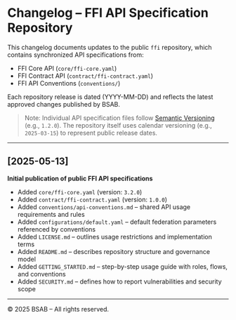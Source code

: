 # Changelog – FFI API Specification Repository

This changelog documents updates to the public `ffi` repository, which contains synchronized API specifications from:

- FFI Core API (`core/ffi-core.yaml`)
- FFI Contract API (`contract/ffi-contract.yaml`)
- FFI API Conventions (`conventions/`)

Each repository release is dated (YYYY-MM-DD) and reflects the latest approved changes published by BSAB.

> Note: Individual API specification files follow [Semantic Versioning](https://semver.org/) (e.g., `1.2.0`). The repository itself uses calendar versioning (e.g., `2025-03-15`) to represent public release dates.

---

## [2025-05-13]

**Initial publication of public FFI API specifications**

- Added `core/ffi-core.yaml` (version: `3.2.0`)
- Added `contract/ffi-contract.yaml` (version: `1.0.0`)
- Added `conventions/api-conventions.md` – shared API usage requirements and rules
- Added `configurations/default.yaml` – default federation parameters referenced by conventions
- Added `LICENSE.md` – outlines usage restrictions and implementation terms
- Added `README.md` – describes repository structure and governance model
- Added `GETTING_STARTED.md` – step-by-step usage guide with roles, flows, and conventions
- Added `SECURITY.md` – defines how to report vulnerabilities and security scope

---

© 2025 BSAB – All rights reserved.